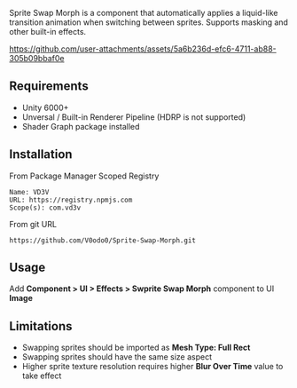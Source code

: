 Sprite Swap Morph is a component that automatically applies a liquid-like transition animation when switching between sprites. Supports masking and other built-in effects.

https://github.com/user-attachments/assets/5a6b236d-efc6-4711-ab88-305b09bbaf0e

## Requirements

* Unity 6000+
* Unversal / Built-in Renderer Pipeline (HDRP is not supported)
* Shader Graph package installed

## Installation

From Package Manager Scoped Registry
```
Name: VD3V
URL: https://registry.npmjs.com
Scope(s): com.vd3v
```

From git URL
```
https://github.com/V0odo0/Sprite-Swap-Morph.git
```

## Usage

Add **Component > UI > Effects > Swprite Swap Morph** component to UI **Image**

## Limitations
* Swapping sprites should be imported as **Mesh Type: Full Rect**
* Swapping sprites should have the same size aspect
* Higher sprite texture resolution requires higher **Blur Over Time** value to take effect
